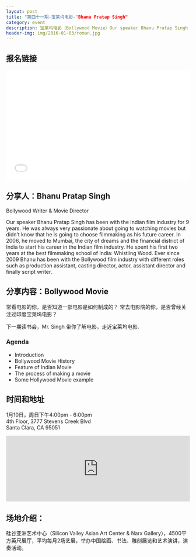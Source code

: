 ```yaml
---
layout: post
title: "第四十一期-宝莱坞电影-"Bhanu Pratap Singh"
category: event
description: 宝莱坞电影（Bollywood Movie）Our speaker Bhanu Pratap Singh has been with the Indian film industry for 9 years. He will talk about the topic of process of making a movie, bollywood movie history and some of the big hollywood movie"
header-img: img/2016-01-03/roman.jpg
---
```


## 报名链接

<div style="width:100%; text-align:left;" ><iframe  src="//eventbrite.com/tickets-external?eid=20409227549&ref=etckt" frameborder="0" height="300" width="100%" vspace="0" hspace="0" marginheight="5" marginwidth="5" scrolling="auto" allowtransparency="true"></iframe></div>

## 分享人：Bhanu Pratap Singh
Bollywood Writer & Movie Director 

Our speaker Bhanu Pratap Singh has been with the Indian film industry for 9 years. He was always very passionate about going to watching movies but didn’t know that he is going to choose filmmaking as his future career. In 2006, he moved to Mumbai, the city of dreams and the financial district of India to start his career in the Indian film industry. He spent his first two years at the best filmmaking school of India: Whistling Wood. Ever since 2009 Bhanu has been with the Bollywood film industry with different roles such as production assistant, casting director, actor, assistant director and finally script writer.  

## 分享内容：Bollywood Movie  

常看电影的你，是否知道一部电影是如何制成的？
常去电影院的你，是否曾经关注过印度宝莱坞电影？

下一期读书会，Mr. Singh 带你了解电影，走近宝莱坞电影.
 
### Agenda

- Introduction 
- Bollywood Movie History 
- Feature of Indian Movie
- The process of making a movie 
- Some Hollywood Movie example

## 时间和地址

1月10日，周日下午4:00pm - 6:00pm  
4th Floor, 3777 Stevens Creek Blvd  
Santa Clara, CA 95051

<iframe width="100%" height="180" frameborder="0" style="border:0"
src="https://www.google.com/maps/embed/v1/place?q=3777%20Stevens%20Creek%20Blvd%20Santa%20Clara%2C%20CA%2095054&key=AIzaSyBU8Fpde0IWAvSPYuvrpcjOHm_8scuCusk" allowfullscreen></iframe>


## 场地介绍：

硅谷亚洲艺术中心（Silicon Valley Asian Art Center & Narx Gallery），4500平方英尺展厅，平均每月2场艺展，举办中国绘画、书法、雕刻展览和艺术演讲，演奏活动。

